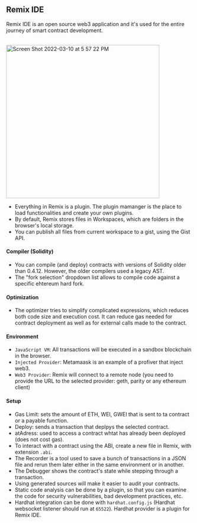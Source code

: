 ## Remix IDE

Remix IDE is an open source web3 application and it's used for the entire journey of smart contract development.

<br>

<img width="414" alt="Screen Shot 2022-03-10 at 5 57 22 PM" src="https://user-images.githubusercontent.com/1130416/157715032-63dfbe5d-292d-48e3-8594-04902fb008f6.png">


<br>

* Everything in Remix is a plugin. The plugin mamanger is the place to load functionalities and create your own plugins.
* By default, Remix stores files in Workspaces, which are folders in the browser's local storage.
* You can publish all files from current workspace to a gist, using the Gist API.

#### Compiler (Solidity)

* You can compile (and deploy) contracts with versions of Solidity older than 0.4.12. However, the older compilers used a legacy AST.
* The "fork selection" dropdown list allows to compile code against a specific ehtereum hard fork.

#### Optimization

* The optimizer tries to simplify complicated expressions, which reduces both code size and execution cost. It can reduce gas needed for contract deployment as well as for external calls made to the contract.


#### Environment

* `JavaScript VM`: All transactions will be executed in a sandbox blockchain in the browser.
* `Injected Provider`: Metamaask is an example of a profiver that inject web3.
* `Web3 Provider`: Remix will connect to a remote node (you need to provide the URL to the selected provider: geth, parity or any ethereum client)

#### Setup

* Gas Limit: sets the amount of ETH, WEI, GWEI that is sent to ta contract or a payable function.
* Deploy: sends a transaction that deplpys the selected contract.
* atAdress: used to access a contract whtat has already been deployed (does not cost gas).
* To interact with a contract using the ABI, create a new file in Remix, with extension `.abi`.
* The Recorder is a tool used to save a bunch of transactions in a JSON file and rerun them later either in the same environment or in another.
* The Debugger shows the contract's state while stepping through a transaction.
* Using generated sources will make it easier to audit your contracts.
* Static code analysis can be done by a plugin, so that you can examine the code for security vulnerabilities, bad development practices, etc.
* Hardhat integration can be done with `hardhat.config.js` (Hardhat websocket listener should run at `65522`). Hardhat provider is a plugin for Remix IDE.





